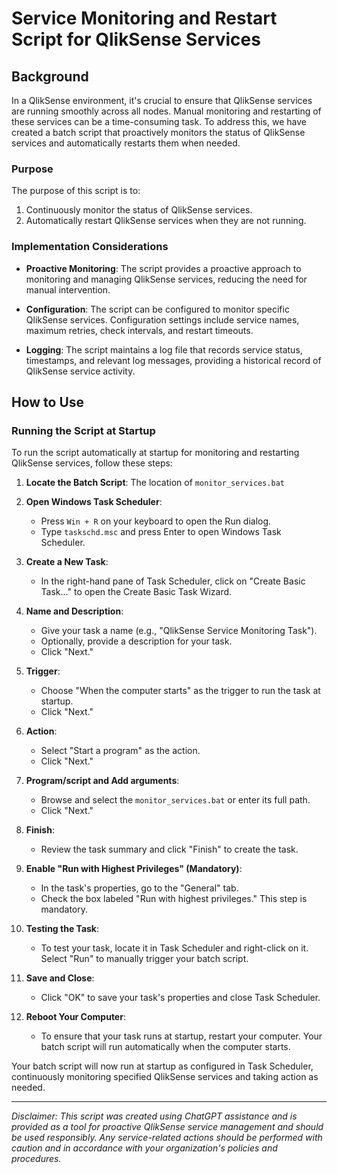 # Service Monitoring and Restart Script for QlikSense Services

## Background

In a QlikSense environment, it's crucial to ensure that QlikSense services are running smoothly across all nodes. Manual monitoring and restarting of these services can be a time-consuming task. To address this, we have created a batch script that proactively monitors the status of QlikSense services and automatically restarts them when needed.

### Purpose

The purpose of this script is to:

1. Continuously monitor the status of QlikSense services.
2. Automatically restart QlikSense services when they are not running.

### Implementation Considerations

- **Proactive Monitoring**: The script provides a proactive approach to monitoring and managing QlikSense services, reducing the need for manual intervention.

- **Configuration**: The script can be configured to monitor specific QlikSense services. Configuration settings include service names, maximum retries, check intervals, and restart timeouts.

- **Logging**: The script maintains a log file that records service status, timestamps, and relevant log messages, providing a historical record of QlikSense service activity.

## How to Use

### Running the Script at Startup

To run the script automatically at startup for monitoring and restarting QlikSense services, follow these steps:

1. **Locate the Batch Script**: The location of `monitor_services.bat`

2. **Open Windows Task Scheduler**:
   - Press `Win + R` on your keyboard to open the Run dialog.
   - Type `taskschd.msc` and press Enter to open Windows Task Scheduler.

3. **Create a New Task**:
   - In the right-hand pane of Task Scheduler, click on "Create Basic Task..." to open the Create Basic Task Wizard.

4. **Name and Description**:
   - Give your task a name (e.g., "QlikSense Service Monitoring Task").
   - Optionally, provide a description for your task.
   - Click "Next."

5. **Trigger**:
   - Choose "When the computer starts" as the trigger to run the task at startup.
   - Click "Next."

6. **Action**:
   - Select "Start a program" as the action.
   - Click "Next."

7. **Program/script and Add arguments**:
   - Browse and select the `monitor_services.bat` or enter its full path.
   - Click "Next."

8. **Finish**:
   - Review the task summary and click "Finish" to create the task.

9. **Enable "Run with Highest Privileges" (Mandatory)**:
    - In the task's properties, go to the "General" tab.
    - Check the box labeled "Run with highest privileges." This step is mandatory.

10. **Testing the Task**:
    - To test your task, locate it in Task Scheduler and right-click on it. Select "Run" to manually trigger your batch script.

11. **Save and Close**:
    - Click "OK" to save your task's properties and close Task Scheduler.

12. **Reboot Your Computer**:
    - To ensure that your task runs at startup, restart your computer. Your batch script will run automatically when the computer starts.

Your batch script will now run at startup as configured in Task Scheduler, continuously monitoring specified QlikSense services and taking action as needed.

---

*Disclaimer: This script was created using ChatGPT assistance and is provided as a tool for proactive QlikSense service management and should be used responsibly. Any service-related actions should be performed with caution and in accordance with your organization's policies and procedures.*
